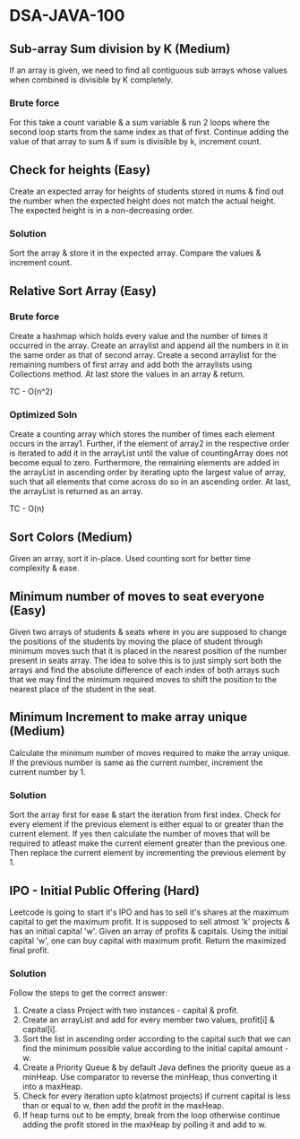 # DSA-JAVA-100

## Sub-array Sum division by K (Medium)

If an array is given, we need to find all contiguous sub arrays whose values when combined is divisible by K completely. 

### Brute force

For this take a count variable & a sum variable & run 2 loops where the second loop starts from the same index as that of first. Continue adding the value of that array to sum & if sum is divisible by k, increment count.

## Check for heights (Easy)

Create an expected array for heights of students stored in nums & find out the number when the expected height does not match the actual height. The expected height is in a non-decreasing order.

### Solution

Sort the array & store it in the expected array. Compare the values & increment count. 

## Relative Sort Array (Easy)

### Brute force

Create a hashmap which holds every value and the number of times it occurred in the array. Create an arraylist and append all the numbers in it in the same order as that of second array. Create a second arraylist for the remaining numbers of first array and add both the arraylists using Collections method. At last store the values in an array & return.

TC - O(n^2)

### Optimized Soln 

Create a counting array which stores the number of times each element occurs in the array1. Further, if the element of array2 in the respective order is iterated to add it in the arrayList until the value of countingArray does not become equal to zero. Furthermore, the remaining elements are added in the arrayList in ascending order by iterating upto the largest value of array, such that all elements that come across do so in an ascending order. At last, the arrayList is returned as an array. 

TC - O(n)

## Sort Colors (Medium)

Given an array, sort it in-place. Used counting sort for better time complexity & ease. 

## Minimum number of moves to seat everyone (Easy)

Given two arrays of students & seats where in you are supposed to change the positions of the students by moving the place of student through minimum moves such that it is placed in the nearest position of the number present in seats array. The idea to solve this is to just simply sort both the arrays and find the absolute difference of each index of both arrays such that we may find the minimum required moves to shift the position to the nearest place of the student in the seat.

## Minimum Increment to make array unique (Medium)

Calculate the minimum number of moves required to make the array unique. If the previous number is same as the current number, increment the current number by 1.

### Solution

Sort the array first for ease & start the iteration from first index. Check for every element if the previous element is either equal to or greater than the current element. If yes then calculate the number of moves that will be required to atleast make the current element greater than the previous one. Then replace the current element by incrementing the previous element by 1.

## IPO - Initial Public Offering (Hard)

Leetcode is going to start it's IPO and has to sell it's shares at the maximum capital to get the maximum profit. It is supposed to sell atmost 'k' projects & has an initial capital 'w'. Given an array of profits & capitals. Using the initial capital 'w', one can buy capital with maximum profit. Return the maximized final profit.

### Solution

Follow the steps to get the correct answer: 

1. Create a class Project with two instances - capital & profit.
2. Create an arrayList and add for every member two values, profit[i] & capital[i].
3. Sort the list in ascending order according to the capital such that we can find the minimum possible value according to the initial capital amount - w.
4. Create a Priority Queue & by default Java defines the priority queue as a minHeap. Use comparator to reverse the minHeap, thus converting it into a maxHeap.
5. Check for every iteration upto k(atmost projects) if current capital is less than or equal to w, then add the profit in the maxHeap.
6. If heap turns out to be empty, break from the loop otherwise continue adding the profit stored in the maxHeap by polling it and add to w.